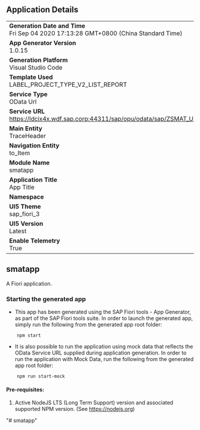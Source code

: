 ## Application Details
|               |
| ------------- |
|**Generation Date and Time**<br>Fri Sep 04 2020 17:13:28 GMT+0800 (China Standard Time)|
|**App Generator Version**<br>1.0.15|
|**Generation Platform**<br>Visual Studio Code|
|**Template Used**<br>LABEL_PROJECT_TYPE_V2_LIST_REPORT|
|**Service Type**<br>OData Url|
|**Service URL**<br>https://ldcix4x.wdf.sap.corp:44311/sap/opu/odata/sap/ZSMAT_UI_MEMO_V2/|
|**Main Entity**<br>TraceHeader|
|**Navigation Entity**<br>to_Item|
|**Module Name**<br>smatapp|
|**Application Title**<br>App Title|
|**Namespace**<br>|
|**UI5 Theme**<br>sap_fiori_3|
|**UI5 Version**<br>Latest |
|**Enable Telemetry**<br>True |

## smatapp

A Fiori application.

### Starting the generated app

-   This app has been generated using the SAP Fiori tools - App Generator, as part of the SAP Fiori tools suite.  In order to launch the generated app, simply run the following from the generated app root folder:

```
    npm start
```

- It is also possible to run the application using mock data that reflects the OData Service URL supplied during application generation.  In order to run the application with Mock Data, run the following from the generated app root folder:

```
    npm run start-mock
```


#### Pre-requisites:

1. Active NodeJS LTS (Long Term Support) version and associated supported NPM version.  (See https://nodejs.org)


"# smatapp" 

